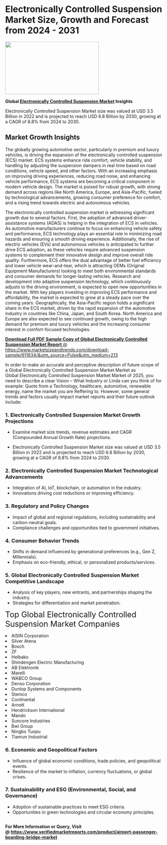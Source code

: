 <H1>Electronically Controlled Suspension Market Size, Growth and Forecast from 2024 - 2031</H1><img class="aligncenter size-medium wp-image-584254" src="https://thirdeyenews.in/wp-content/uploads/2024/09/Global-Market-Research-300x168.jpeg" alt="" width="300" height="168" /><p><strong>Global&nbsp;<a href="https://www.marketsizeandtrends.com/download-sample/611634/&amp;utm_source=Pulse&amp;utm_medium=213">Electronically Controlled Suspension Market</a> Insights</strong></p><p>Electronically Controlled Suspension Market size was valued at USD 3.5 Billion in 2022 and is projected to reach USD 6.8 Billion by 2030, growing at a CAGR of 8.8% from 2024 to 2030.</p><p><h2>Market Growth Insights</h2> <p>The globally growing automotive sector, particularly in premium and luxury vehicles, is driving the expansion of the electronically controlled suspension (ECS) market. ECS systems enhance ride comfort, vehicle stability, and handling by adjusting the suspension dampers in real time based on road conditions, vehicle speed, and other factors. With an increasing emphasis on improving driving experiences, reducing road noise, and enhancing vehicle performance, ECS systems are becoming a critical component in modern vehicle design. The market is poised for robust growth, with strong demand across regions like North America, Europe, and Asia-Pacific, fueled by technological advancements, growing consumer preference for comfort, and a rising trend towards electric and autonomous vehicles.</p> <p><a href="download-sample-link"></a></p> <p>The electronically controlled suspension market is witnessing significant growth due to several factors. First, the adoption of advanced driver-assistance systems (ADAS) is helping in the integration of ECS in vehicles. As automotive manufacturers continue to focus on enhancing vehicle safety and performance, ECS technology plays an essential role in minimizing road hazards and ensuring a smooth driving experience. Additionally, the rise of electric vehicles (EVs) and autonomous vehicles is anticipated to further drive ECS adoption, as these vehicles require advanced suspension systems to complement their innovative design and improve overall ride quality. Furthermore, ECS offers the dual advantage of better fuel efficiency and lower vehicle wear-and-tear, which is attracting OEMs (Original Equipment Manufacturers) looking to meet both environmental standards and consumer demands for longer-lasting vehicles. Research and development into adaptive suspension technology, which continuously adjusts to the driving environment, is expected to open new opportunities in the market. With key players investing in improving ECS performance and affordability, the market is expected to grow at a steady pace over the coming years. Geographically, the Asia-Pacific region holds a significant share in the ECS market, driven by the rapid expansion of the automotive industry in countries like China, Japan, and South Korea. North America and Europe are also expected to see continued growth, owing to the high demand for premium and luxury vehicles and the increasing consumer interest in comfort-focused technologies.</p> <p><a href="get-more-insights-link"></p><p><span class=""><strong>Download Full PDF Sample Copy of Global Electronically Controlled Suspension Market Report</strong> @ <a href="https://www.marketsizeandtrends.com/download-sample/611634/&amp;utm_source=Pulse&amp;utm_medium=213" target="_blank">https://www.marketsizeandtrends.com/download-sample/611634/&amp;utm_source=Pulse&amp;utm_medium=213</a></span></p><p>In order to make an accurate and perceptive description of future scope of a Global&nbsp;Electronically Controlled Suspension Market Market as Global&nbsp;Electronically Controlled Suspension Market Market of 2025, you need to describe a clear Vision &ndash; What Industry or Linda can you think of for example: Quote from a Technology, healthcare, automotive, renewable energy, name the market you are Reffering to. However, some general trends and factors usually impact market reports and their future outlook include:</p><h3>1.&nbsp;<strong>Electronically Controlled Suspension Market Growth Projections</strong></h3><ul><li>Examine market size trends, revenue estimates and CAGR (Compounded Annual Growth Rate) projections.</li><li><p>Electronically Controlled Suspension Market size was valued at USD 3.5 Billion in 2022 and is projected to reach USD 6.8 Billion by 2030, growing at a CAGR of 8.8% from 2024 to 2030.</p></li></ul><h3>2.&nbsp;<strong>Electronically Controlled Suspension Market Technological Advancements</strong></h3><ul><li>Integration of AI, IoT, blockchain, or automation in the industry.</li><li>Innovations driving cost reductions or improving efficiency.</li></ul><h3>3.&nbsp;<strong>Regulatory and Policy Changes</strong></h3><ul><li>Impact of global and regional regulations, including sustainability and carbon-neutral goals.</li><li>Compliance challenges and opportunities tied to government initiatives.</li></ul><h3>4.&nbsp;<strong>Consumer Behavior Trends</strong></h3><ul><li>Shifts in demand influenced by generational preferences (e.g., Gen Z, Millennials).</li><li>Emphasis on eco-friendly, ethical, or personalized products/services.</li></ul><h3>5.&nbsp;<strong>Global Electronically Controlled Suspension Market Competitive Landscape</strong></h3><ul><li>Analysis of key players, new entrants, and partnerships shaping the industry.</li><li>Strategies for differentiation and market penetration.</li></ul><p data-pm-slice="1 1 []"><span style="color: inherit; font-family: inherit; font-size: 25px;">Top Global Electronically Controlled Suspension Market Companies</span></p><div class="" data-test-id=""><p><li>AISIN Corporation</li><li> Silver Atena</li><li> Bosch</li><li> ZF</li><li> Helbako</li><li> Shindengen Electric Manufacturing</li><li> AB Elektronik</li><li> Marelli</li><li> WABCO Group</li><li> Denso Corporation</li><li> Dunlop Systems and Components</li><li> Stemco</li><li> Continental</li><li> Arnott</li><li> Hendrickson International</li><li> Mando</li><li> Suncore Industries</li><li> Bwi Group</li><li> Ningbo Tuopu</li><li> Tianrun Industrial</li></p></div><h3>6.&nbsp;<strong>Economic and Geopolitical Factors</strong></h3><ul><li>Influence of global economic conditions, trade policies, and geopolitical events.</li><li>Resilience of the market to inflation, currency fluctuations, or global crises.</li></ul><h3>7.&nbsp;<strong>Sustainability and ESG (Environmental, Social, and Governance)</strong></h3><ul><li>Adoption of sustainable practices to meet ESG criteria.</li><li>Opportunities in green technologies and circular economy principles.</li></ul><h2><strong style="font-size: 14px;">For More Information or Query, Visit @&nbsp;</strong><a style="background-color: #ffffff; font-size: 14px;" href="https://www.marketsizeandtrends.com/report/electronically-controlled-suspension-market/" target="_blank">https://www.verifiedmarketreports.com/product/airport-passenger-boarding-bridge-market</a></h2>
